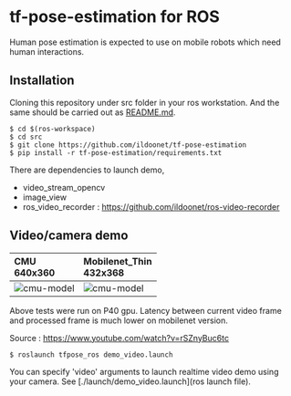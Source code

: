 # tf-pose-estimation for ROS

Human pose estimation is expected to use on mobile robots which need human interactions. 

## Installation

Cloning this repository under src folder in your ros workstation. And the same should be carried out as [README.md](README.md).

```
$ cd $(ros-workspace)
$ cd src
$ git clone https://github.com/ildoonet/tf-pose-estimation
$ pip install -r tf-pose-estimation/requirements.txt
```

There are dependencies to launch demo, 

- video_stream_opencv
- image_view
- ros_video_recorder : https://github.com/ildoonet/ros-video-recorder

## Video/camera demo

| CMU<br/>640x360 | Mobilenet_Thin<br/>432x368 |  
|:----------------|:---------------------------|
| ![cmu-model](/etcs/openpose_p40_cmu.gif) | ![cmu-model](/etcs/openpose_p40_mobilenet.gif) |

Above tests were run on P40 gpu. Latency between current video frame and processed frame is much lower on mobilenet version.

Source : https://www.youtube.com/watch?v=rSZnyBuc6tc

```
$ roslaunch tfpose_ros demo_video.launch
```

You can specify 'video' arguments to launch realtime video demo using your camera. See [./launch/demo_video.launch](ros launch file). 